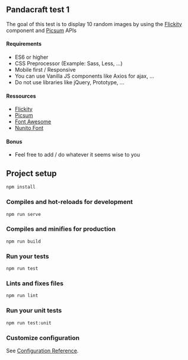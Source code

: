 ## Pandacraft test 1

The goal of this test is to display 10 random images by using the [Flickity](https://flickity.metafizzy.co/) component
and [Picsum](https://picsum.photos/) APIs

#### Requirements

+ ES6 or higher
+ CSS Preprocessor (Example: Sass, Less, ...)
+ Mobile first / Responsive
+ You can use Vanilla JS components like Axios for ajax, ...
+ Do not use libraries like jQuery, Prototype, ...

#### Ressources

* [Flickity](https://flickity.metafizzy.co/)
* [Picsum](https://picsum.photos/)
* [Font Awesome](https://fontawesome.com/)
* [Nunito Font](https://fonts.google.com/specimen/Nunito)

#### Bonus
* Feel free to add / do whatever it seems wise to you

## Project setup
```
npm install
```

### Compiles and hot-reloads for development
```
npm run serve
```

### Compiles and minifies for production
```
npm run build
```

### Run your tests
```
npm run test
```

### Lints and fixes files
```
npm run lint
```

### Run your unit tests
```
npm run test:unit
```

### Customize configuration
See [Configuration Reference](https://cli.vuejs.org/config/).
